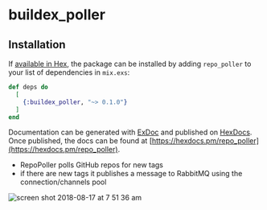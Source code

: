 # buildex_poller


## Installation

If [available in Hex](https://hex.pm/docs/publish), the package can be installed
by adding `repo_poller` to your list of dependencies in `mix.exs`:

```elixir
def deps do
  [
    {:buildex_poller, "~> 0.1.0"}
  ]
end
```

Documentation can be generated with [ExDoc](https://github.com/elixir-lang/ex_doc)
and published on [HexDocs](https://hexdocs.pm). Once published, the docs can
be found at [https://hexdocs.pm/repo_poller](https://hexdocs.pm/repo_poller).



- RepoPoller polls GitHub repos for new tags
- if there are new tags it publishes a message to RabbitMQ using the connection/channels pool



![screen shot 2018-08-17 at 7 51 36 am](https://user-images.githubusercontent.com/1157892/44267068-71e83100-a1f2-11e8-8d73-2bc7a1914733.png)

